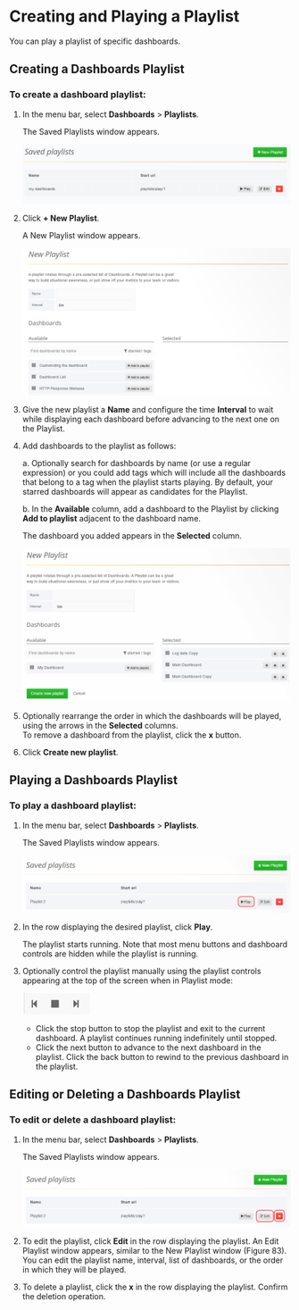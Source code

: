 # Creating and Playing a Playlist

You can play a playlist of specific dashboards.

## Creating a Dashboards Playlist

### To create a dashboard playlist:

1. In the menu bar, select **Dashboards** > **Playlists**.

   The Saved Playlists window appears.

   ![Figure 81: Playlists window](../images/dashboard/creating-and-playing-a-playlist/playlists-window.png)

2. Click **+ New Playlist**.

   A New Playlist window appears.

   ![Figure 82: Selecting Playlist](../images/dashboard/creating-and-playing-a-playlist/selecting-playlist.png)

3. Give the new playlist a **Name** and configure the time **Interval** to wait while displaying each dashboard before advancing to the next one on the Playlist.

4. Add dashboards to the playlist as follows:

   a. Optionally search for dashboards by name (or use a regular expression) or you could add tags which will include all the dashboards that belong to a tag when the playlist starts playing. By default, your starred dashboards will appear as candidates for the Playlist.

   b. In the **Available** column, add a dashboard to the Playlist by clicking **Add to playlist** adjacent to the dashboard name.

   The dashboard you added appears in the **Selected** column.

   ![Figure 83: New Playlist window](../images/dashboard/creating-and-playing-a-playlist/new-playlist-window.png)

5. Optionally rearrange the order in which the dashboards will be played, using the arrows in the **Selected** columns.\
   To remove a dashboard from the playlist, click the **x** button.

6. Click **Create new playlist**.

## Playing a Dashboards Playlist

### To play a dashboard playlist:

1. In the menu bar, select **Dashboards** > **Playlists**.

   The Saved Playlists window appears.

   ![Figure 84: Selecting to Play a Playlist](../images/dashboard/creating-and-playing-a-playlist/selecting-to-play-a-playlist.png)

2. In the row displaying the desired playlist, click **Play**.

   The playlist starts running. Note that most menu buttons and dashboard controls are hidden while the playlist is running.

3. Optionally control the playlist manually using the playlist controls appearing at the top of the screen when in Playlist mode:

   ![Playlist Controls](../images/dashboard/creating-and-playing-a-playlist/playlist-controls.png)

   - Click the stop button to stop the playlist and exit to the current dashboard. A playlist continues running indefinitely until stopped.
   - Click the next button to advance to the next dashboard in the playlist. Click the back button to rewind to the previous dashboard in the playlist.

## Editing or Deleting a Dashboards Playlist

### To edit or delete a dashboard playlist:

1. In the menu bar, select **Dashboards** > **Playlists**.

   The Saved Playlists window appears.

   ![Figure 85: Selecting to Edit or Delete a Playlist](../images/dashboard/creating-and-playing-a-playlist/selecting-to-edit-or-delete-a-playlist.png)

2. To edit the playlist, click **Edit** in the row displaying the playlist. An Edit Playlist window appears, similar to the New Playlist window (Figure 83). You can edit the playlist name, interval, list of dashboards, or the order in which they will be played.

3. To delete a playlist, click the **x** in the row displaying the playlist. Confirm the deletion operation.
